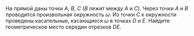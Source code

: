 На прямой даны точки $A$, $B$, $C$ ($B$ лежит между $A$ и $C$). Через точки $A$ и $B$ проводится произвольная окружность $\omega$. Из точки $C$ к окружности проведены касательные, касающиеся $\omega$ в точках $D$ и $E$. Найдите геометрическое место середин отрезков $DE$.